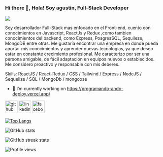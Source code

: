 ### Hi there 👋, Hola! Soy agustin, Full-Stack Developer 
![](https://i.postimg.cc/SQBCPgHV/what-is-a-web-developer.jpg)

Soy desarrollador Full-Stack mas enfocado en el Front-end, cuento con conocimientos en Javascript, ReactJs y Redux ,como tambien conocimientos del backend, como Express, PosgresSQL, Sequileze, MongoDB entre otras. Me gustaría encontrar una empresa en donde pueda aportar mis conocimientos y aprender nuevas tecnologias, ya que deseo estar en constante crecimiento profesional. Me caracterizo por ser una persona amigable, de fácil adaptación en equipos nuevos o establecidos. Me considero proactivo y responsable con mis deberes.

Skills: ReactJS / React-Redux / CSS / Tailwind / Express / NodeJS / Sequelize / SQL / MongoDb / mongoose

- 🔭 I’m currently working on https://programando-ando-deploy.vercel.app/ 


[<img src='https://cdn.jsdelivr.net/npm/simple-icons@3.0.1/icons/github.svg' alt='github' height='40'>](https://github.com/agu6692)  [<img src='https://cdn.jsdelivr.net/npm/simple-icons@3.0.1/icons/linkedin.svg' alt='linkedin' height='40'>](https://www.linkedin.com/in/https://www.linkedin.com/in/juan-agust%C3%ADn-figueredo-56a416194//)  [<img src='https://cdn.jsdelivr.net/npm/simple-icons@3.0.1/icons/facebook.svg' alt='facebook' height='40'>](https://www.facebook.com/https://www.facebook.com/Aguusstinn)  

[![Top Langs](https://github-readme-stats.vercel.app/api/top-langs/?username=agu6692)](https://github.com/anuraghazra/github-readme-stats)

![GitHub stats](https://github-readme-stats.vercel.app/api?username=agu6692&show_icons=true)  

![GitHub streak stats](https://github-readme-streak-stats.herokuapp.com/?user=agu6692)  

![Profile views](https://gpvc.arturio.dev/agu6692)  
